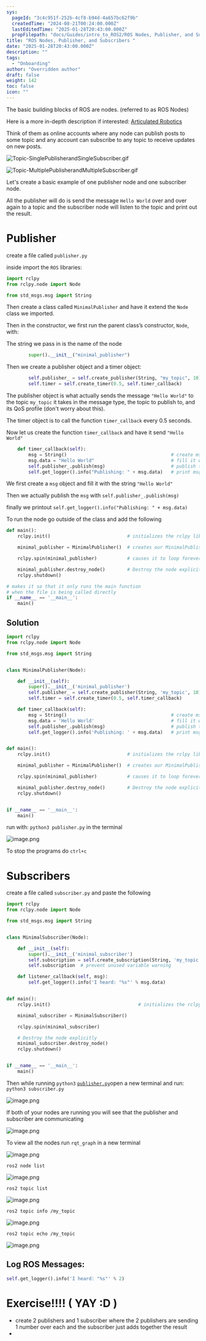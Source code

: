 ```yaml
---
sys:
  pageId: "3c4c951f-252b-4cf8-b94d-4a657bc62f9b"
  createdTime: "2024-08-21T00:24:00.000Z"
  lastEditedTime: "2025-01-28T20:43:00.000Z"
  propFilepath: "docs/Guides/intro_to_ROS2/ROS Nodes, Publisher, and Subscribers .md"
title: "ROS Nodes, Publisher, and Subscribers "
date: "2025-01-28T20:43:00.000Z"
description: ""
tags:
  - "Onboarding"
author: "Overridden author"
draft: false
weight: 142
toc: false
icon: ""
---
```


The basic building blocks of ROS are nodes. (referred to as ROS Nodes)

Here is a more in-depth description if interested: [Articulated Robotics](https://articulatedrobotics.xyz/tutorials/ready-for-ros/ros-overview#2-nodes)

Think of them as online accounts where any node can publish posts to some topic and any account can subscribe to any topic to receive updates on new posts.

![Topic-SinglePublisherandSingleSubscriber.gif](https://docs.ros.org/en/humble/_images/Topic-SinglePublisherandSingleSubscriber.gif)

![Topic-MultiplePublisherandMultipleSubscriber.gif](https://docs.ros.org/en/humble/_images/Topic-MultiplePublisherandMultipleSubscriber.gif)

Let's create a basic example of one publisher node and one subscriber node.

All the publisher will do is send the message `Hello World` over and over again to a topic and the subscriber node will listen to the topic and print out the result.

# Publisher

create a file called `publisher.py` 

inside import the `ROS` libraries:

```python
import rclpy
from rclpy.node import Node

from std_msgs.msg import String
```

Then create a class called `MinimalPublisher` and have it extend the `Node` class we imported.

Then in the constructor, we first run the parent class’s constructor, `Node`, with:

The string we pass in is the name of the node

```python
        super().__init__("minimal_publisher")
```

Then we create a publisher object and a timer object:

```python
        self.publisher_ = self.create_publisher(String, "my_topic", 10)
        self.timer = self.create_timer(0.5, self.timer_callback)
```

The publisher object is what actually sends the message `"Hello World"` to the topic `my_topic` it takes in the message type, the topic to publish to, and its QoS profile (don't worry about this).

The timer object is to call the function `timer_callback` every 0.5 seconds.

Now let us create the function `timer_callback` and have it send `"Hello World"`

```python
    def timer_callback(self):
        msg = String()                                      # create msg object
        msg.data = "Hello World"                            # fill it with data
        self.publisher_.publish(msg)                        # publish the message
        self.get_logger().info("Publishing: " + msg.data)   # print msg
```

We first create a `msg` object and fill it with the string `"Hello World"`

Then we actually publish the `msg` with `self.publisher_.publish(msg)`

finally we printout `self.get_logger().info("Publishing: " + msg.data)`

To run the node go outside of the class and add the following

```python
def main():
    rclpy.init()                            # initializes the rclpy library

    minimal_publisher = MinimalPublisher()  # creates our MinimalPublisher object

    rclpy.spin(minimal_publisher)           # causes it to loop forever

    minimal_publisher.destroy_node()        # Destroy the node explicitly
    rclpy.shutdown()

# makes it so that it only runs the main function
# when the file is being called directly
if __name__ == '__main__': 
    main()
```

## Solution

```python
import rclpy
from rclpy.node import Node

from std_msgs.msg import String


class MinimalPublisher(Node):

    def __init__(self):
        super().__init__('minimal_publisher')
        self.publisher_ = self.create_publisher(String, 'my_topic', 10)
        self.timer = self.create_timer(0.5, self.timer_callback)

    def timer_callback(self):
        msg = String()                                      # create msg object
        msg.data = 'Hello World'                            # fill it with data
        self.publisher_.publish(msg)                        # publish the message
        self.get_logger().info('Publishing: ' + msg.data)   # print msg


def main():
    rclpy.init()                            # initializes the rclpy library

    minimal_publisher = MinimalPublisher()  # creates our MinimalPublisher object

    rclpy.spin(minimal_publisher)           # causes it to loop forever

    minimal_publisher.destroy_node()        # Destroy the node explicitly
    rclpy.shutdown()


if __name__ == '__main__':
    main()
```

run with: `python3 publisher.py` in the terminal

![image.png](https://prod-files-secure.s3.us-west-2.amazonaws.com/d518164a-d88e-44d1-a4ee-3adb3bd8bce0/9214accb-ad5b-44f1-a31c-b3167c59138b/image.png?X-Amz-Algorithm=AWS4-HMAC-SHA256&X-Amz-Content-Sha256=UNSIGNED-PAYLOAD&X-Amz-Credential=ASIAZI2LB46677LL7FKE%2F20250308%2Fus-west-2%2Fs3%2Faws4_request&X-Amz-Date=20250308T080746Z&X-Amz-Expires=3600&X-Amz-Security-Token=IQoJb3JpZ2luX2VjEBAaCXVzLXdlc3QtMiJHMEUCIBQPO71pqTr4xPU6nanCHikZuNU28k1ydq8lJ63SmAv3AiEAtLr4SjbaV9IDLRZ9GS%2BRV0TRMhAQmAqgoxo%2Fs48nx%2Fkq%2FwMIWRAAGgw2Mzc0MjMxODM4MDUiDA5snoNk9QzNnZg4aCrcA8ZBKRquolCnQtLYDaRxU1RZG2ME4MbaaA1%2FKa7ZYY23bO5vbyJlh9ZeKI4XMlJpCP9iWpc8TTXXneLVxoQrl2fv5B5bR6TzepRfR1Vm4MxRTvf6XA%2FfpkW3afjTrPhpQZdD0FlBq2x3DazLpNkX1cpj%2FGWgYAJPXnB22VYBwq3SpntKXCkvwMrK4SStiYAQOCW2LRbU56AeLpaWNhiV0TkjlgRSwygCMXJM51%2FKNBkWybAZCzb5tTRckm%2FiRTJ6du%2BIGb9UCERIA%2F39rS9m3dDI4i3LnOJUhuvaGI51hKVQZvjL7r%2FSPKq7j5hjAxxL9PWvvQC6DOJp2suFg2BLq6RQjDmZJ2N1%2FMBidlLgc7Qykic1YoZmOgZYiSsTnH1xU5x83kv%2BVG0QjlWKb6ESRuHfj7bsQzBx9WDZqCsPNd3A5ZliC303fh71nKPVN2uCyutHKCpvgmnIyJZz1qKF8LklI21D8E09LUzShfv6gPeY9ot0Eou6CyHOF53gslkL%2BkHB%2ByOChFK9F0L5KUlglY%2BdeQVVhpNGUKc%2B8imDPXd1qjXP7jssQ2ENejfbsTfA4jG%2BroJjktLAwuxa1CF%2F3a3MdBM9OHwmTcfkE%2FHo54S0semH5nU9ZRaFQ23dMLvgr74GOqUBihKOgd1DfDRh9ka7TXQCies9wJjsL7dl0nMpw3KYj20bciMbBJFpIqzjHtNOeBQkxhXwpAFdJj12ojZYlpQ%2FNvYrgG9brji1XOAt3kfXo4S%2Bok4tqhFep7%2FxarvdDuZqmkv6aj9pDsy9lXC7qv%2BgGum3enP6Q7Jr4WN4GENS9WbiCeDEDp56MXLzwC57Y0nohnVLqSBW1hPxhXL1wIKgSAXpWM0S&X-Amz-Signature=bc5ee808d9d069ced98d974d12e47eb1a1ec2ed3fee9b249881ddb946c0a9255&X-Amz-SignedHeaders=host&x-id=GetObject)

To stop the programs do `ctrl+c`

# Subscribers

create a file called `subscriber.py` and paste the following

```python
import rclpy
from rclpy.node import Node

from std_msgs.msg import String


class MinimalSubscriber(Node):

    def __init__(self):
        super().__init__('minimal_subscriber')
        self.subscription = self.create_subscription(String, 'my_topic', self.listener_callback, 10)
        self.subscription  # prevent unused variable warning

    def listener_callback(self, msg):
        self.get_logger().info('I heard: "%s"' % msg.data)


def main():
    rclpy.init()                                # initializes the rclpy library

    minimal_subscriber = MinimalSubscriber()

    rclpy.spin(minimal_subscriber)

    # Destroy the node explicitly
    minimal_subscriber.destroy_node()
    rclpy.shutdown()


if __name__ == '__main__':
    main()
```

Then while running `python3` [`publisher.py`](http://publisher.py/)open a new terminal and run: `python3 subscriber.py` 

![image.png](https://prod-files-secure.s3.us-west-2.amazonaws.com/d518164a-d88e-44d1-a4ee-3adb3bd8bce0/611fccf2-c738-4dbd-94e9-98f209092866/image.png?X-Amz-Algorithm=AWS4-HMAC-SHA256&X-Amz-Content-Sha256=UNSIGNED-PAYLOAD&X-Amz-Credential=ASIAZI2LB46677LL7FKE%2F20250308%2Fus-west-2%2Fs3%2Faws4_request&X-Amz-Date=20250308T080746Z&X-Amz-Expires=3600&X-Amz-Security-Token=IQoJb3JpZ2luX2VjEBAaCXVzLXdlc3QtMiJHMEUCIBQPO71pqTr4xPU6nanCHikZuNU28k1ydq8lJ63SmAv3AiEAtLr4SjbaV9IDLRZ9GS%2BRV0TRMhAQmAqgoxo%2Fs48nx%2Fkq%2FwMIWRAAGgw2Mzc0MjMxODM4MDUiDA5snoNk9QzNnZg4aCrcA8ZBKRquolCnQtLYDaRxU1RZG2ME4MbaaA1%2FKa7ZYY23bO5vbyJlh9ZeKI4XMlJpCP9iWpc8TTXXneLVxoQrl2fv5B5bR6TzepRfR1Vm4MxRTvf6XA%2FfpkW3afjTrPhpQZdD0FlBq2x3DazLpNkX1cpj%2FGWgYAJPXnB22VYBwq3SpntKXCkvwMrK4SStiYAQOCW2LRbU56AeLpaWNhiV0TkjlgRSwygCMXJM51%2FKNBkWybAZCzb5tTRckm%2FiRTJ6du%2BIGb9UCERIA%2F39rS9m3dDI4i3LnOJUhuvaGI51hKVQZvjL7r%2FSPKq7j5hjAxxL9PWvvQC6DOJp2suFg2BLq6RQjDmZJ2N1%2FMBidlLgc7Qykic1YoZmOgZYiSsTnH1xU5x83kv%2BVG0QjlWKb6ESRuHfj7bsQzBx9WDZqCsPNd3A5ZliC303fh71nKPVN2uCyutHKCpvgmnIyJZz1qKF8LklI21D8E09LUzShfv6gPeY9ot0Eou6CyHOF53gslkL%2BkHB%2ByOChFK9F0L5KUlglY%2BdeQVVhpNGUKc%2B8imDPXd1qjXP7jssQ2ENejfbsTfA4jG%2BroJjktLAwuxa1CF%2F3a3MdBM9OHwmTcfkE%2FHo54S0semH5nU9ZRaFQ23dMLvgr74GOqUBihKOgd1DfDRh9ka7TXQCies9wJjsL7dl0nMpw3KYj20bciMbBJFpIqzjHtNOeBQkxhXwpAFdJj12ojZYlpQ%2FNvYrgG9brji1XOAt3kfXo4S%2Bok4tqhFep7%2FxarvdDuZqmkv6aj9pDsy9lXC7qv%2BgGum3enP6Q7Jr4WN4GENS9WbiCeDEDp56MXLzwC57Y0nohnVLqSBW1hPxhXL1wIKgSAXpWM0S&X-Amz-Signature=cdc1148cc853b29cd2528afad0a531e23b204b41d861d52daedc1b5e7d8cf8f8&X-Amz-SignedHeaders=host&x-id=GetObject)

If both of your nodes are running you will see that the publisher and subscriber are communicating

![image.png](https://prod-files-secure.s3.us-west-2.amazonaws.com/d518164a-d88e-44d1-a4ee-3adb3bd8bce0/eea428b5-1cf0-43bb-a30b-81cbaf6c5c78/image.png?X-Amz-Algorithm=AWS4-HMAC-SHA256&X-Amz-Content-Sha256=UNSIGNED-PAYLOAD&X-Amz-Credential=ASIAZI2LB46677LL7FKE%2F20250308%2Fus-west-2%2Fs3%2Faws4_request&X-Amz-Date=20250308T080746Z&X-Amz-Expires=3600&X-Amz-Security-Token=IQoJb3JpZ2luX2VjEBAaCXVzLXdlc3QtMiJHMEUCIBQPO71pqTr4xPU6nanCHikZuNU28k1ydq8lJ63SmAv3AiEAtLr4SjbaV9IDLRZ9GS%2BRV0TRMhAQmAqgoxo%2Fs48nx%2Fkq%2FwMIWRAAGgw2Mzc0MjMxODM4MDUiDA5snoNk9QzNnZg4aCrcA8ZBKRquolCnQtLYDaRxU1RZG2ME4MbaaA1%2FKa7ZYY23bO5vbyJlh9ZeKI4XMlJpCP9iWpc8TTXXneLVxoQrl2fv5B5bR6TzepRfR1Vm4MxRTvf6XA%2FfpkW3afjTrPhpQZdD0FlBq2x3DazLpNkX1cpj%2FGWgYAJPXnB22VYBwq3SpntKXCkvwMrK4SStiYAQOCW2LRbU56AeLpaWNhiV0TkjlgRSwygCMXJM51%2FKNBkWybAZCzb5tTRckm%2FiRTJ6du%2BIGb9UCERIA%2F39rS9m3dDI4i3LnOJUhuvaGI51hKVQZvjL7r%2FSPKq7j5hjAxxL9PWvvQC6DOJp2suFg2BLq6RQjDmZJ2N1%2FMBidlLgc7Qykic1YoZmOgZYiSsTnH1xU5x83kv%2BVG0QjlWKb6ESRuHfj7bsQzBx9WDZqCsPNd3A5ZliC303fh71nKPVN2uCyutHKCpvgmnIyJZz1qKF8LklI21D8E09LUzShfv6gPeY9ot0Eou6CyHOF53gslkL%2BkHB%2ByOChFK9F0L5KUlglY%2BdeQVVhpNGUKc%2B8imDPXd1qjXP7jssQ2ENejfbsTfA4jG%2BroJjktLAwuxa1CF%2F3a3MdBM9OHwmTcfkE%2FHo54S0semH5nU9ZRaFQ23dMLvgr74GOqUBihKOgd1DfDRh9ka7TXQCies9wJjsL7dl0nMpw3KYj20bciMbBJFpIqzjHtNOeBQkxhXwpAFdJj12ojZYlpQ%2FNvYrgG9brji1XOAt3kfXo4S%2Bok4tqhFep7%2FxarvdDuZqmkv6aj9pDsy9lXC7qv%2BgGum3enP6Q7Jr4WN4GENS9WbiCeDEDp56MXLzwC57Y0nohnVLqSBW1hPxhXL1wIKgSAXpWM0S&X-Amz-Signature=4ef1cc251bb8c8a9f3aeeb10b9a69bef6ada8020ad8a5bb7a31a7dca823e614c&X-Amz-SignedHeaders=host&x-id=GetObject)

To view all the nodes run `rqt_graph` in a new terminal

![image.png](https://prod-files-secure.s3.us-west-2.amazonaws.com/d518164a-d88e-44d1-a4ee-3adb3bd8bce0/1d98e964-4318-4d62-b5c4-8c8f78368598/image.png?X-Amz-Algorithm=AWS4-HMAC-SHA256&X-Amz-Content-Sha256=UNSIGNED-PAYLOAD&X-Amz-Credential=ASIAZI2LB46677LL7FKE%2F20250308%2Fus-west-2%2Fs3%2Faws4_request&X-Amz-Date=20250308T080746Z&X-Amz-Expires=3600&X-Amz-Security-Token=IQoJb3JpZ2luX2VjEBAaCXVzLXdlc3QtMiJHMEUCIBQPO71pqTr4xPU6nanCHikZuNU28k1ydq8lJ63SmAv3AiEAtLr4SjbaV9IDLRZ9GS%2BRV0TRMhAQmAqgoxo%2Fs48nx%2Fkq%2FwMIWRAAGgw2Mzc0MjMxODM4MDUiDA5snoNk9QzNnZg4aCrcA8ZBKRquolCnQtLYDaRxU1RZG2ME4MbaaA1%2FKa7ZYY23bO5vbyJlh9ZeKI4XMlJpCP9iWpc8TTXXneLVxoQrl2fv5B5bR6TzepRfR1Vm4MxRTvf6XA%2FfpkW3afjTrPhpQZdD0FlBq2x3DazLpNkX1cpj%2FGWgYAJPXnB22VYBwq3SpntKXCkvwMrK4SStiYAQOCW2LRbU56AeLpaWNhiV0TkjlgRSwygCMXJM51%2FKNBkWybAZCzb5tTRckm%2FiRTJ6du%2BIGb9UCERIA%2F39rS9m3dDI4i3LnOJUhuvaGI51hKVQZvjL7r%2FSPKq7j5hjAxxL9PWvvQC6DOJp2suFg2BLq6RQjDmZJ2N1%2FMBidlLgc7Qykic1YoZmOgZYiSsTnH1xU5x83kv%2BVG0QjlWKb6ESRuHfj7bsQzBx9WDZqCsPNd3A5ZliC303fh71nKPVN2uCyutHKCpvgmnIyJZz1qKF8LklI21D8E09LUzShfv6gPeY9ot0Eou6CyHOF53gslkL%2BkHB%2ByOChFK9F0L5KUlglY%2BdeQVVhpNGUKc%2B8imDPXd1qjXP7jssQ2ENejfbsTfA4jG%2BroJjktLAwuxa1CF%2F3a3MdBM9OHwmTcfkE%2FHo54S0semH5nU9ZRaFQ23dMLvgr74GOqUBihKOgd1DfDRh9ka7TXQCies9wJjsL7dl0nMpw3KYj20bciMbBJFpIqzjHtNOeBQkxhXwpAFdJj12ojZYlpQ%2FNvYrgG9brji1XOAt3kfXo4S%2Bok4tqhFep7%2FxarvdDuZqmkv6aj9pDsy9lXC7qv%2BgGum3enP6Q7Jr4WN4GENS9WbiCeDEDp56MXLzwC57Y0nohnVLqSBW1hPxhXL1wIKgSAXpWM0S&X-Amz-Signature=3d7abe6b4a096c8bc630c6f0d8a8e4f7dfdb1e75fda7f5146155fb261597f849&X-Amz-SignedHeaders=host&x-id=GetObject)

`ros2 node list`

![image.png](https://prod-files-secure.s3.us-west-2.amazonaws.com/d518164a-d88e-44d1-a4ee-3adb3bd8bce0/680ac8cf-e6d9-4164-9ece-5b9a6fccffee/image.png?X-Amz-Algorithm=AWS4-HMAC-SHA256&X-Amz-Content-Sha256=UNSIGNED-PAYLOAD&X-Amz-Credential=ASIAZI2LB46677LL7FKE%2F20250308%2Fus-west-2%2Fs3%2Faws4_request&X-Amz-Date=20250308T080746Z&X-Amz-Expires=3600&X-Amz-Security-Token=IQoJb3JpZ2luX2VjEBAaCXVzLXdlc3QtMiJHMEUCIBQPO71pqTr4xPU6nanCHikZuNU28k1ydq8lJ63SmAv3AiEAtLr4SjbaV9IDLRZ9GS%2BRV0TRMhAQmAqgoxo%2Fs48nx%2Fkq%2FwMIWRAAGgw2Mzc0MjMxODM4MDUiDA5snoNk9QzNnZg4aCrcA8ZBKRquolCnQtLYDaRxU1RZG2ME4MbaaA1%2FKa7ZYY23bO5vbyJlh9ZeKI4XMlJpCP9iWpc8TTXXneLVxoQrl2fv5B5bR6TzepRfR1Vm4MxRTvf6XA%2FfpkW3afjTrPhpQZdD0FlBq2x3DazLpNkX1cpj%2FGWgYAJPXnB22VYBwq3SpntKXCkvwMrK4SStiYAQOCW2LRbU56AeLpaWNhiV0TkjlgRSwygCMXJM51%2FKNBkWybAZCzb5tTRckm%2FiRTJ6du%2BIGb9UCERIA%2F39rS9m3dDI4i3LnOJUhuvaGI51hKVQZvjL7r%2FSPKq7j5hjAxxL9PWvvQC6DOJp2suFg2BLq6RQjDmZJ2N1%2FMBidlLgc7Qykic1YoZmOgZYiSsTnH1xU5x83kv%2BVG0QjlWKb6ESRuHfj7bsQzBx9WDZqCsPNd3A5ZliC303fh71nKPVN2uCyutHKCpvgmnIyJZz1qKF8LklI21D8E09LUzShfv6gPeY9ot0Eou6CyHOF53gslkL%2BkHB%2ByOChFK9F0L5KUlglY%2BdeQVVhpNGUKc%2B8imDPXd1qjXP7jssQ2ENejfbsTfA4jG%2BroJjktLAwuxa1CF%2F3a3MdBM9OHwmTcfkE%2FHo54S0semH5nU9ZRaFQ23dMLvgr74GOqUBihKOgd1DfDRh9ka7TXQCies9wJjsL7dl0nMpw3KYj20bciMbBJFpIqzjHtNOeBQkxhXwpAFdJj12ojZYlpQ%2FNvYrgG9brji1XOAt3kfXo4S%2Bok4tqhFep7%2FxarvdDuZqmkv6aj9pDsy9lXC7qv%2BgGum3enP6Q7Jr4WN4GENS9WbiCeDEDp56MXLzwC57Y0nohnVLqSBW1hPxhXL1wIKgSAXpWM0S&X-Amz-Signature=3c65448b23e764f7b90d115683b350b5e51c4a0db9fc08b1af8cef132430d45f&X-Amz-SignedHeaders=host&x-id=GetObject)

`ros2 topic list`

![image.png](https://prod-files-secure.s3.us-west-2.amazonaws.com/d518164a-d88e-44d1-a4ee-3adb3bd8bce0/eee2ebe1-27ef-4a4a-96fb-2ca54126fb29/image.png?X-Amz-Algorithm=AWS4-HMAC-SHA256&X-Amz-Content-Sha256=UNSIGNED-PAYLOAD&X-Amz-Credential=ASIAZI2LB46677LL7FKE%2F20250308%2Fus-west-2%2Fs3%2Faws4_request&X-Amz-Date=20250308T080746Z&X-Amz-Expires=3600&X-Amz-Security-Token=IQoJb3JpZ2luX2VjEBAaCXVzLXdlc3QtMiJHMEUCIBQPO71pqTr4xPU6nanCHikZuNU28k1ydq8lJ63SmAv3AiEAtLr4SjbaV9IDLRZ9GS%2BRV0TRMhAQmAqgoxo%2Fs48nx%2Fkq%2FwMIWRAAGgw2Mzc0MjMxODM4MDUiDA5snoNk9QzNnZg4aCrcA8ZBKRquolCnQtLYDaRxU1RZG2ME4MbaaA1%2FKa7ZYY23bO5vbyJlh9ZeKI4XMlJpCP9iWpc8TTXXneLVxoQrl2fv5B5bR6TzepRfR1Vm4MxRTvf6XA%2FfpkW3afjTrPhpQZdD0FlBq2x3DazLpNkX1cpj%2FGWgYAJPXnB22VYBwq3SpntKXCkvwMrK4SStiYAQOCW2LRbU56AeLpaWNhiV0TkjlgRSwygCMXJM51%2FKNBkWybAZCzb5tTRckm%2FiRTJ6du%2BIGb9UCERIA%2F39rS9m3dDI4i3LnOJUhuvaGI51hKVQZvjL7r%2FSPKq7j5hjAxxL9PWvvQC6DOJp2suFg2BLq6RQjDmZJ2N1%2FMBidlLgc7Qykic1YoZmOgZYiSsTnH1xU5x83kv%2BVG0QjlWKb6ESRuHfj7bsQzBx9WDZqCsPNd3A5ZliC303fh71nKPVN2uCyutHKCpvgmnIyJZz1qKF8LklI21D8E09LUzShfv6gPeY9ot0Eou6CyHOF53gslkL%2BkHB%2ByOChFK9F0L5KUlglY%2BdeQVVhpNGUKc%2B8imDPXd1qjXP7jssQ2ENejfbsTfA4jG%2BroJjktLAwuxa1CF%2F3a3MdBM9OHwmTcfkE%2FHo54S0semH5nU9ZRaFQ23dMLvgr74GOqUBihKOgd1DfDRh9ka7TXQCies9wJjsL7dl0nMpw3KYj20bciMbBJFpIqzjHtNOeBQkxhXwpAFdJj12ojZYlpQ%2FNvYrgG9brji1XOAt3kfXo4S%2Bok4tqhFep7%2FxarvdDuZqmkv6aj9pDsy9lXC7qv%2BgGum3enP6Q7Jr4WN4GENS9WbiCeDEDp56MXLzwC57Y0nohnVLqSBW1hPxhXL1wIKgSAXpWM0S&X-Amz-Signature=c5aecb3949e6623cb53d5a4c356f1bbb879b2fbfea4ffa92243398fcebf1cc38&X-Amz-SignedHeaders=host&x-id=GetObject)

`ros2 topic info /my_topic`

![image.png](https://prod-files-secure.s3.us-west-2.amazonaws.com/d518164a-d88e-44d1-a4ee-3adb3bd8bce0/6288ef12-cb9e-406f-b9eb-65feed3a9011/image.png?X-Amz-Algorithm=AWS4-HMAC-SHA256&X-Amz-Content-Sha256=UNSIGNED-PAYLOAD&X-Amz-Credential=ASIAZI2LB46677LL7FKE%2F20250308%2Fus-west-2%2Fs3%2Faws4_request&X-Amz-Date=20250308T080746Z&X-Amz-Expires=3600&X-Amz-Security-Token=IQoJb3JpZ2luX2VjEBAaCXVzLXdlc3QtMiJHMEUCIBQPO71pqTr4xPU6nanCHikZuNU28k1ydq8lJ63SmAv3AiEAtLr4SjbaV9IDLRZ9GS%2BRV0TRMhAQmAqgoxo%2Fs48nx%2Fkq%2FwMIWRAAGgw2Mzc0MjMxODM4MDUiDA5snoNk9QzNnZg4aCrcA8ZBKRquolCnQtLYDaRxU1RZG2ME4MbaaA1%2FKa7ZYY23bO5vbyJlh9ZeKI4XMlJpCP9iWpc8TTXXneLVxoQrl2fv5B5bR6TzepRfR1Vm4MxRTvf6XA%2FfpkW3afjTrPhpQZdD0FlBq2x3DazLpNkX1cpj%2FGWgYAJPXnB22VYBwq3SpntKXCkvwMrK4SStiYAQOCW2LRbU56AeLpaWNhiV0TkjlgRSwygCMXJM51%2FKNBkWybAZCzb5tTRckm%2FiRTJ6du%2BIGb9UCERIA%2F39rS9m3dDI4i3LnOJUhuvaGI51hKVQZvjL7r%2FSPKq7j5hjAxxL9PWvvQC6DOJp2suFg2BLq6RQjDmZJ2N1%2FMBidlLgc7Qykic1YoZmOgZYiSsTnH1xU5x83kv%2BVG0QjlWKb6ESRuHfj7bsQzBx9WDZqCsPNd3A5ZliC303fh71nKPVN2uCyutHKCpvgmnIyJZz1qKF8LklI21D8E09LUzShfv6gPeY9ot0Eou6CyHOF53gslkL%2BkHB%2ByOChFK9F0L5KUlglY%2BdeQVVhpNGUKc%2B8imDPXd1qjXP7jssQ2ENejfbsTfA4jG%2BroJjktLAwuxa1CF%2F3a3MdBM9OHwmTcfkE%2FHo54S0semH5nU9ZRaFQ23dMLvgr74GOqUBihKOgd1DfDRh9ka7TXQCies9wJjsL7dl0nMpw3KYj20bciMbBJFpIqzjHtNOeBQkxhXwpAFdJj12ojZYlpQ%2FNvYrgG9brji1XOAt3kfXo4S%2Bok4tqhFep7%2FxarvdDuZqmkv6aj9pDsy9lXC7qv%2BgGum3enP6Q7Jr4WN4GENS9WbiCeDEDp56MXLzwC57Y0nohnVLqSBW1hPxhXL1wIKgSAXpWM0S&X-Amz-Signature=93415ed75c5973de6bcc7f8c778ccb500e7d06b45f242feaa29269cae41e9512&X-Amz-SignedHeaders=host&x-id=GetObject)

`ros2 topic echo /my_topic`

![image.png](https://prod-files-secure.s3.us-west-2.amazonaws.com/d518164a-d88e-44d1-a4ee-3adb3bd8bce0/0a6fcb4d-422d-4a6c-a803-749ef4adf2c6/image.png?X-Amz-Algorithm=AWS4-HMAC-SHA256&X-Amz-Content-Sha256=UNSIGNED-PAYLOAD&X-Amz-Credential=ASIAZI2LB46677LL7FKE%2F20250308%2Fus-west-2%2Fs3%2Faws4_request&X-Amz-Date=20250308T080746Z&X-Amz-Expires=3600&X-Amz-Security-Token=IQoJb3JpZ2luX2VjEBAaCXVzLXdlc3QtMiJHMEUCIBQPO71pqTr4xPU6nanCHikZuNU28k1ydq8lJ63SmAv3AiEAtLr4SjbaV9IDLRZ9GS%2BRV0TRMhAQmAqgoxo%2Fs48nx%2Fkq%2FwMIWRAAGgw2Mzc0MjMxODM4MDUiDA5snoNk9QzNnZg4aCrcA8ZBKRquolCnQtLYDaRxU1RZG2ME4MbaaA1%2FKa7ZYY23bO5vbyJlh9ZeKI4XMlJpCP9iWpc8TTXXneLVxoQrl2fv5B5bR6TzepRfR1Vm4MxRTvf6XA%2FfpkW3afjTrPhpQZdD0FlBq2x3DazLpNkX1cpj%2FGWgYAJPXnB22VYBwq3SpntKXCkvwMrK4SStiYAQOCW2LRbU56AeLpaWNhiV0TkjlgRSwygCMXJM51%2FKNBkWybAZCzb5tTRckm%2FiRTJ6du%2BIGb9UCERIA%2F39rS9m3dDI4i3LnOJUhuvaGI51hKVQZvjL7r%2FSPKq7j5hjAxxL9PWvvQC6DOJp2suFg2BLq6RQjDmZJ2N1%2FMBidlLgc7Qykic1YoZmOgZYiSsTnH1xU5x83kv%2BVG0QjlWKb6ESRuHfj7bsQzBx9WDZqCsPNd3A5ZliC303fh71nKPVN2uCyutHKCpvgmnIyJZz1qKF8LklI21D8E09LUzShfv6gPeY9ot0Eou6CyHOF53gslkL%2BkHB%2ByOChFK9F0L5KUlglY%2BdeQVVhpNGUKc%2B8imDPXd1qjXP7jssQ2ENejfbsTfA4jG%2BroJjktLAwuxa1CF%2F3a3MdBM9OHwmTcfkE%2FHo54S0semH5nU9ZRaFQ23dMLvgr74GOqUBihKOgd1DfDRh9ka7TXQCies9wJjsL7dl0nMpw3KYj20bciMbBJFpIqzjHtNOeBQkxhXwpAFdJj12ojZYlpQ%2FNvYrgG9brji1XOAt3kfXo4S%2Bok4tqhFep7%2FxarvdDuZqmkv6aj9pDsy9lXC7qv%2BgGum3enP6Q7Jr4WN4GENS9WbiCeDEDp56MXLzwC57Y0nohnVLqSBW1hPxhXL1wIKgSAXpWM0S&X-Amz-Signature=803bd93f476d106d95b72177153b17a631001bcfa1759e362d5292cee57d566e&X-Amz-SignedHeaders=host&x-id=GetObject)

## Log ROS Messages:

```python
self.get_logger().info('I heard: "%s"' % 2)
```

# Exercise!!!! ( YAY :D )

- create 2 publishers and 1 subscriber where the 2 publishers are sending 1 number over each and the subscriber just adds together the result
- 
